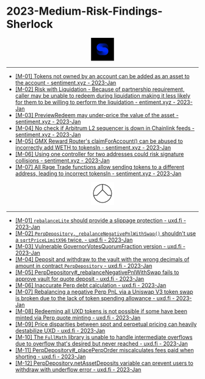 # 2023-Medium-Risk-Findings-Sherlock<br>
<p align="center">
                                <a href="https://sentiment.xyz" target="_blank" rel="noreferrer"><img src="https://raw.githubusercontent.com/as16x/2023-Midium-Risk-Findings-Sherlock/main/Sherlock/Sentiment%20Update.jpg" width="60" height="60" alt="Javascript" /></a></p>    
                                
---
* [[M-01] Tokens not owned by an account can be added as an asset to the account - sentiment.xyz - 2023-Jan](https://github.com/sherlock-audit/2023-01-sentiment-judging/issues/26)
* [[M-02] Risk with Liquidation - Because of partnership requirement, caller may be unable to redeem during liquidation making it less likely for them to be willing to perform the liquidation - entiment.xyz - 2023-Jan](https://github.com/sherlock-audit/2023-01-sentiment-judging/issues/20)
* [[M-03] PreviewRedeem may under-price the value of the asset - sentiment.xyz - 2023-Jan](https://github.com/sherlock-audit/2023-01-sentiment-judging/issues/19)
* [[M-04] No check if Arbitrum L2 sequencer is down in Chainlink feeds - sentiment.xyz - 2023-Jan](https://github.com/sherlock-audit/2023-01-sentiment-judging/issues/16)
* [[M-05] GMX Reward Router's claimForAccount() can be abused to incorrectly add WETH to tokensIn - sentiment.xyz - 2023-Jan](https://github.com/sherlock-audit/2023-01-sentiment-judging/issues/10)
* [[M-06] Using one controller for two addresses could risk signature collisions - sentiment.xyz - 2023-Jan](https://github.com/sherlock-audit/2023-01-sentiment-judging/issues/9)
* [[M-07] All Rage Trade functions allow sending tokens to a different address, leading to incorrect tokensIn - sentiment.xyz - 2023-Jan](https://github.com/sherlock-audit/2023-01-sentiment-judging/issues/5)<br>

<p align="center">
                                <a href="https://uxd.fi" target="_blank" rel="noreferrer"><img src="https://github.com/as16x/2023-Midium-Risk-Findings-Sherlock/blob/main/Sherlock/UXD%20Protocol.jpg?raw=tru" width="60" height="60" alt="Javascript" /></a></p>    
                                
---
* [[M-01] `rebalanceLite` should provide a slippage protection - uxd.fi - 2023-Jan](https://github.com/sherlock-audit/2023-01-uxd-judging/issues/429)
* [[M-02] `PerpDepository._rebalanceNegativePnlWithSwap()` shouldn't use a `sqrtPriceLimitX96` twice. - uxd.fi - 2023-Jan](https://github.com/sherlock-audit/2023-01-uxd-judging/issues/425)
* [[M-03] Vulnerable GovernorVotesQuorumFraction version - uxd.fi - 2023-Jan](https://github.com/sherlock-audit/2023-01-uxd-judging/issues/423)
* [[M-04] Deposit and withdraw to the vault with the wrong decimals of amount in contract `PerpDepository` - uxd.fi - 2023-Jan](https://github.com/sherlock-audit/2023-01-uxd-judging/issues/402)
* [[M-05] PerpDepository#_rebalanceNegativePnlWithSwap fails to approve vault for quote deposit - uxd.fi - 2023-Jan](https://github.com/sherlock-audit/2023-01-uxd-judging/issues/372)
* [[M-06] Inaccurate Perp debt calculation - uxd.fi - 2023-Jan](https://github.com/sherlock-audit/2023-01-uxd-judging/issues/346)
* [[M-07] Rebalancing a negative Perp PnL via a Uniswap V3 token swap is broken due to the lack of token spending allowance - uxd.fi - 2023-Jan](https://github.com/sherlock-audit/2023-01-uxd-judging/issues/339)
* [[M-08] Redeeming all UXD tokens is not possible if some have been minted via Perp quote minting - uxd.fi - 2023-Jan](https://github.com/sherlock-audit/2023-01-uxd-judging/issues/338)
* [[M-09] Price disparities between spot and perpetual pricing can heavily destabilize UXD - uxd.fi - 2023-Jan](https://github.com/sherlock-audit/2023-01-uxd-judging/issues/305)
* [[M-10] The `FullMath` library is unable to handle intermediate overflows due to overflow that's desired but never reached - uxd.fi - 2023-Jan](https://github.com/sherlock-audit/2023-01-uxd-judging/issues/273)
* [[M-11] PerpDepository#_placePerpOrder miscalculates fees paid when shorting - uxd.fi - 2023-Jan](https://github.com/sherlock-audit/2023-01-uxd-judging/issues/271)
* [[M-12] PerpDepository.netAssetDeposits variable can prevent users to withdraw with underflow error - uxd.fi - 2023-Jan](https://github.com/sherlock-audit/2023-01-uxd-judging/issues/97)
